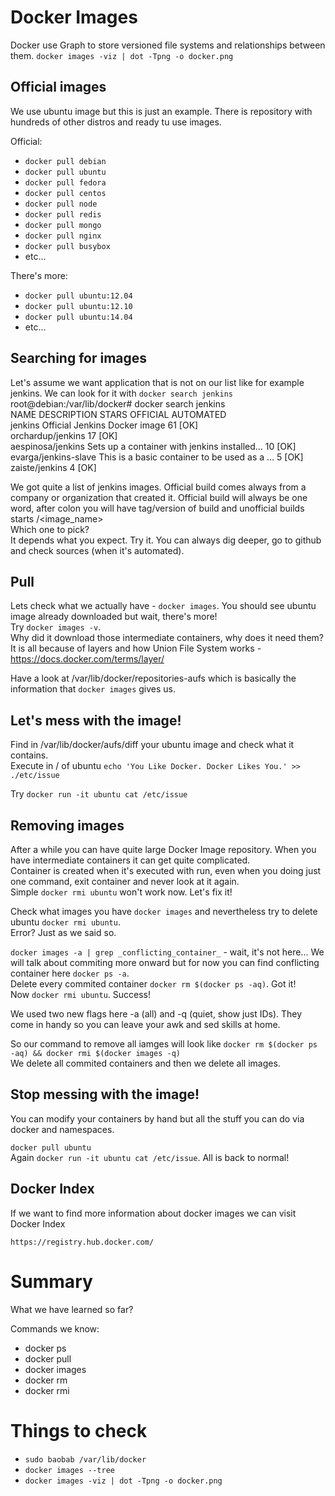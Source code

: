 # Docker Images

Docker use Graph to store versioned file systems and relationships between them.
`docker images -viz | dot -Tpng -o docker.png`


## Official images
We use ubuntu image but this is just an example. There is repository with hundreds of other distros and ready tu use images.  

Official:  

* `docker pull debian`  
* `docker pull ubuntu`  
* `docker pull fedora`  
* `docker pull centos`  
* `docker pull node`  
* `docker pull redis`  
* `docker pull mongo`  
* `docker pull nginx`  
* `docker pull busybox`  
* etc...

There's more:  

* `docker pull ubuntu:12.04`
* `docker pull ubuntu:12.10`
* `docker pull ubuntu:14.04`
* etc...

## Searching for images

Let's assume we want application that is not on our list like for example jenkins. We can look for it with `docker search jenkins`  
    root@debian:/var/lib/docker# docker search jenkins  
    NAME                                             DESCRIPTION                                     STARS     OFFICIAL   AUTOMATED  
    jenkins                                          Official Jenkins Docker image                   61        [OK]         
    orchardup/jenkins                                                                                17                   [OK]  
    aespinosa/jenkins                                Sets up a container with jenkins installed...   10                   [OK]  
    evarga/jenkins-slave                             This is a basic container to be used as a ...   5                    [OK]  
    zaiste/jenkins                                                                                   4                    [OK]  
    
We got quite a list of jenkins images. Official build comes always from a company or organization that created it. 
Official build will always be one word, after colon you will have tag/version of build and unofficial builds starts <maintainer>/<image_name>  
Which one to pick?  
It depends what you expect. Try it. You can always dig deeper, go to github and check sources (when it's automated).  

## Pull

Lets check what we actually have - `docker images`. You should see ubuntu image already downloaded but wait, there's more!  
Try `docker images -v`.  
Why did it download those intermediate containers, why does it need them?  
It is all because of layers and how Union File System works - https://docs.docker.com/terms/layer/

Have a look at /var/lib/docker/repositories-aufs which is basically the information that `docker images` gives us.  

## Let's mess with the image!

Find in /var/lib/docker/aufs/diff your ubuntu image and check what it contains.  
Execute in / of ubuntu `echo 'You Like Docker. Docker Likes You.' >> ./etc/issue`
  
Try `docker run -it ubuntu cat /etc/issue`  

## Removing images

After a while you can have quite large Docker Image repository. When you have intermediate containers it can get quite complicated.  
Container is created when it's executed with run, even when you doing just one command, exit container and never look at it again.  
Simple `docker rmi ubuntu` won't work now. Let's fix it!  
  
Check what images you have `docker images` and nevertheless try to delete ubuntu `docker rmi ubuntu`.  
Error? Just as we said so.  
  
`docker images -a | grep _conflicting_container_` - wait, it's not here...  We will talk about commiting more onward but for now you can find conflicting container here `docker ps -a`.  
Delete every commited container `docker rm $(docker ps -aq)`. Got it!  
Now `docker rmi ubuntu`. Success!  
  
We used two new flags here -a (all) and -q (quiet, show just IDs). They come in handy so you can leave your awk and sed skills at home.  
  
So our command to remove all iamges will look like `docker rm $(docker ps -aq) && docker rmi $(docker images -q)`  
We delete all commited containers and then we delete all images.
  
## Stop messing with the image!
You can modify your containers by hand but all the stuff you can do via docker and namespaces.

`docker pull ubuntu`  
Again `docker run -it ubuntu cat /etc/issue`. All is back to normal!

## Docker Index
If we want to find more information about docker images we can visit Docker Index
```
https://registry.hub.docker.com/
```


# Summary
What we have learned so far?  

Commands we know:  

* docker ps
* docker pull
* docker images
* docker rm
* docker rmi
  

# Things to check

* `sudo baobab /var/lib/docker`  
* `docker images --tree`
* `docker images -viz | dot -Tpng -o docker.png`